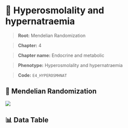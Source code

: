 # 🧪 Hyperosmolality and hypernatraemia

> **Root:** Mendelian Randomization

> **Chapter:** 4  

> **Chapter name:** Endocrine and metabolic

> **Phenotype:** Hyperosmolality and hypernatraemia  

> **Code:** `E4_HYPEROSMHNAT`

## 🧬 Mendelian Randomization  

<img src="/MR/Figures/Forward/E4_HYPEROSMHNAT.png"/>

## 📊 Data Table

<CsvTableMRF src="/MR/Data/Forward/E4_HYPEROSMHNAT.csv"/>

